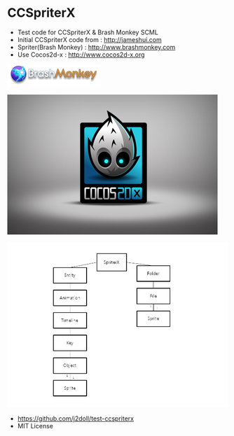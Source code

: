# CCSpriterX
 - Test code for CCSpriterX & Brash Monkey SCML
 - Initial CCSpriterX code from : http://jameshui.com
 - Spriter(Brash Monkey) : http://www.brashmonkey.com
 - Use Cocos2d-x : http://www.cocos2d-x.org
 
![](/markdown.data/bm-logo.png)

![](/markdown.data/HelloWorld.png)

![](/markdown.data/001.png)

- https://github.com/j2doll/test-ccspriterx
- MIT License
